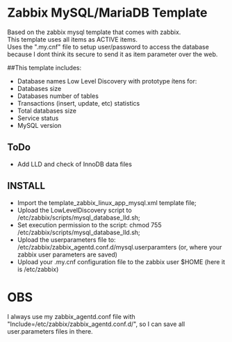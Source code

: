 # Zabbix MySQL/MariaDB Template

Based on the zabbix mysql template that comes with zabbix. <br>
This template uses all items as ACTIVE items. <br>
Uses the ".my.cnf" file to setup user/password to access the database because I dont think its secure to send it as item parameter over the web. <br>

##This template includes:
* Database names Low Level Discovery with prototype ítens for:
 * Databases size
 * Databases number of tables
* Transactions (insert, update, etc) statistics
* Total databases size
* Service status
* MySQL version

## ToDo
* Add LLD and check of InnoDB data files

## INSTALL
* Import the template_zabbix_linux_app_mysql.xml template file;
* Upload the LowLevelDiscovery script to /etc/zabbix/scripts/mysql_database_lld.sh;
* Set execution permission to the script: chmod 755 /etc/zabbix/scripts/mysql_database_lld.sh;
* Upload the userparameters file to: /etc/zabbix/zabbix_agentd.conf.d/mysql.userparamters (or, where your zabbix user parameters are saved)
* Upload your .my.cnf configuration file to the zabbix user $HOME (here it is /etc/zabbix)

# OBS
I always use my zabbix_agentd.conf file with "Include=/etc/zabbix/zabbix_agentd.conf.d/", so I can save all user.parameters files in there.

